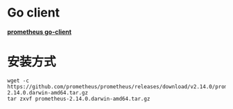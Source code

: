 # Go client

**[prometheus go-client](https://github.com/prometheus/client_golang)**


# 安装方式
```shell script
wget -c https://github.com/prometheus/prometheus/releases/download/v2.14.0/prometheus-2.14.0.darwin-amd64.tar.gz
tar zxvf prometheus-2.14.0.darwin-amd64.tar.gz
```
